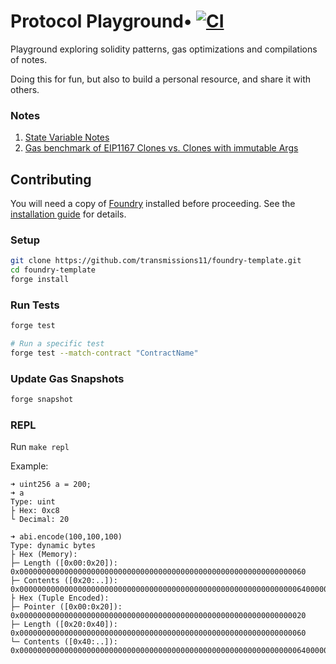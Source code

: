 # Protocol Playground• [![CI](https://github.com/transmissions11/foundry-template/actions/workflows/tests.yml/badge.svg)](https://github.com/transmissions11/foundry-template/actions/workflows/tests.yml)

Playground exploring solidity patterns, gas optimizations and compilations of notes.

Doing this for fun, but also to build a personal resource, and share it with others.

### Notes

1. [State Variable Notes](./notes/state-variable.md)
2. [Gas benchmark of EIP1167 Clones vs. Clones with immutable Args](./notes/clones-benchmark.md)

## Contributing

You will need a copy of [Foundry](https://github.com/foundry-rs/foundry) installed before proceeding. See the [installation guide](https://github.com/foundry-rs/foundry#installation) for details.

### Setup

```sh
git clone https://github.com/transmissions11/foundry-template.git
cd foundry-template
forge install
```

### Run Tests

```sh
forge test

# Run a specific test
forge test --match-contract "ContractName"
```

### Update Gas Snapshots

```sh
forge snapshot
```

### REPL
Run `make repl`

Example:
```
➜ uint256 a = 200;
➜ a
Type: uint
├ Hex: 0xc8
└ Decimal: 20

➜ abi.encode(100,100,100)
Type: dynamic bytes
├ Hex (Memory):
├─ Length ([0x00:0x20]): 0x0000000000000000000000000000000000000000000000000000000000000060
├─ Contents ([0x20:..]): 0x000000000000000000000000000000000000000000000000000000000000006400000000000000000000000000000000000000000000000000000000000000640000000000000000000000000000000000000000000000000000000000000064
├ Hex (Tuple Encoded):
├─ Pointer ([0x00:0x20]): 0x0000000000000000000000000000000000000000000000000000000000000020
├─ Length ([0x20:0x40]): 0x0000000000000000000000000000000000000000000000000000000000000060
└─ Contents ([0x40:..]): 0x000000000000000000000000000000000000000000000000000000000000006400000000000000000000000000000000000000000000000000000000000000640000000000000000000000000000000000000000000000000000000000000064
```

